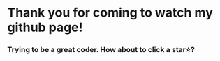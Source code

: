 # Thank you for coming to watch my github page!

### Trying to be a great coder. How about to click a star⭐?
